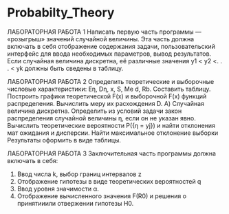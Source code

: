 # Probabilty_Theory
ЛАБОРАТОРНАЯ РАБОТА 1 
Написать первую часть программы — «розыгрыш» значений случайной величины. 
Эта часть должна включать в себя отображение содержания задачи, пользовательский интерфейс для ввода необходимых параметров, 
вывод результатов. Если случайная величина дискретна, её различные значения y1 < y2 <. . . < yk должны быть сведены в таблицу.

ЛАБОРАТОРНАЯ РАБОТА 2 
Определить теоретические и выборочные числовые характеристики: Eη, Dη, x, S, Me d, Rb. 
Составить таблицу. Построить графики теоретической F(x) и выборочной F(x) функций распределения. 
Вычислить меру их расхождения D. А) Случайная величина дискретна. 
Определить из условий задачи закон распределения случайной величины η, если он не указан явно. 
Вычислить теоретические вероятности P({η = yj}) и найти отклонения мат ожидания и дисперсии. 
Найти максимальное отклонение выборки Результаты оформить в виде таблицы.

ЛАБОРАТОРНАЯ РАБОТА 3 
Заключительная часть программы должна включать в себя:
1. Ввод числа k, выбор границ интервалов z
2. Отображение гипотезы в виде теоретических вероятностей q
3. Ввод уровня значимости α.
4. Отображение вычисленного значения F(R0) и решения о принятииили отвержении гипотезы H0.
